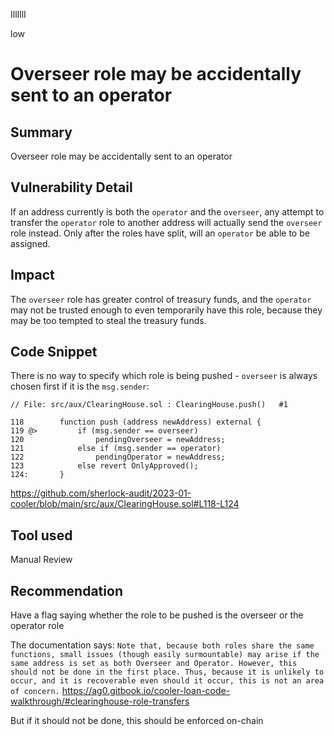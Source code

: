 IllIllI

low

# Overseer role may be accidentally sent to an operator

## Summary

Overseer role may be accidentally sent to an operator


## Vulnerability Detail

If an address currently is both the `operator` and the `overseer`, any attempt to transfer the `operator` role to another address will actually send the `overseer` role instead. Only after the roles have split, will an `operator` be able to be assigned.


## Impact

The `overseer` role has greater control of treasury funds, and the `operator` may not be trusted enough to even temporarily have this role, because they may be too tempted to steal the treasury funds. 


## Code Snippet

There is no way to specify which role is being pushed - `overseer` is always chosen first if it is the `msg.sender`:
```solidity
// File: src/aux/ClearingHouse.sol : ClearingHouse.push()   #1

118        function push (address newAddress) external {
119 @>         if (msg.sender == overseer) 
120                pendingOverseer = newAddress;
121            else if (msg.sender == operator) 
122                pendingOperator = newAddress;
123            else revert OnlyApproved();
124:       }
```
https://github.com/sherlock-audit/2023-01-cooler/blob/main/src/aux/ClearingHouse.sol#L118-L124


## Tool used

Manual Review


## Recommendation

Have a flag saying whether the role to be pushed is the overseer or the operator role

The documentation says:
`Note that, because both roles share the same functions, small issues (though easily surmountable) may arise if the same address is set as both Overseer and Operator. However, this should not be done in the first place. Thus, because it is unlikely to occur, and it is recoverable even should it occur, this is not an area of concern.`
https://ag0.gitbook.io/cooler-loan-code-walkthrough/#clearinghouse-role-transfers

But if it should not be done, this should be enforced on-chain

